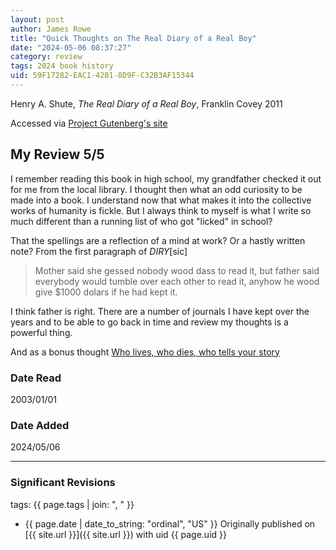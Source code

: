 ```yaml
---
layout: post
author: James Rowe
title: "Quick Thoughts on The Real Diary of a Real Boy"
date: "2024-05-06 08:37:27"
category: review
tags: 2024 book history
uid: 59F17282-EAC1-4281-8D9F-C32B3AF15344
---
```


Henry A. Shute, *The Real Diary of a Real Boy*,  Franklin Covey 2011

Accessed via [Project Gutenberg's site](https://www.gutenberg.org/files/5111/5111-h/5111-h.htm)

## My Review 5/5

I remember reading this book in high school, my grandfather checked it out for me from the local library. I thought then what an odd curiosity to be made into a book. I understand now that what makes it into the collective works of humanity is fickle. But I always think to myself is what I write so much different than a running list of who got "licked" in school?

That the spellings are a reflection of a mind at work? Or a hastly written note? From the first paragraph of *DIRY*\[sic\]

> Mother said she gessed nobody wood dass to read it, but father said everybody would tumble over each other to read it, anyhow he wood give $1000 dolars if he had kept it.

I think father is right. There are a number of journals I have kept over the years and to be able to go back in time and review my thoughts is a powerful thing.

And as a bonus thought [Who lives, who dies, who tells your story](https://en.wikipedia.org/wiki/Who_Lives,_Who_Dies,_Who_Tells_Your_Story)

### Date Read
2003/01/01

### Date Added
2024/05/06

---

### Significant Revisions

tags: {{ page.tags | join: ", " }} <!-- todo move this somewhere -->

- {{ page.date | date_to_string: "ordinal", "US" }} Originally published on [{{ site.url }}]({{ site.url }}) with uid {{ page.uid }}
